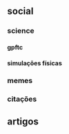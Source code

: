 ## social

### science 
#### gpftc 

#### simulações físicas 



### memes

### citações 


## artigos
